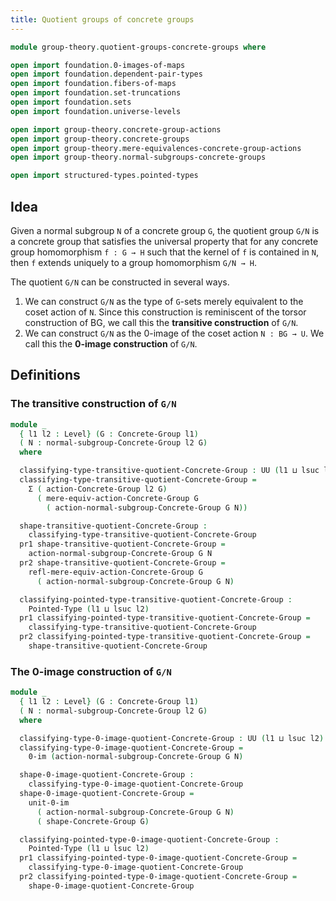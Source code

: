 ```yaml
---
title: Quotient groups of concrete groups
---
```


```agda
module group-theory.quotient-groups-concrete-groups where

open import foundation.0-images-of-maps
open import foundation.dependent-pair-types
open import foundation.fibers-of-maps
open import foundation.set-truncations
open import foundation.sets
open import foundation.universe-levels

open import group-theory.concrete-group-actions
open import group-theory.concrete-groups
open import group-theory.mere-equivalences-concrete-group-actions
open import group-theory.normal-subgroups-concrete-groups

open import structured-types.pointed-types
```

## Idea

Given a normal subgroup `N` of a concrete group `G`, the quotient group `G/N` is a concrete group that satisfies the universal property that for any concrete group homomorphism `f : G → H` such that the kernel of `f` is contained in `N`, then `f` extends uniquely to a group homomorphism `G/N → H`.

The quotient `G/N` can be constructed in several ways.

1. We can construct `G/N` as the type of `G`-sets merely equivalent to the coset action of `N`. Since this construction is reminiscent of the torsor construction of BG, we call this the **transitive construction** of `G/N`.
2. We can construct `G/N` as the 0-image of the coset action `N : BG → U`. We call this the **0-image construction** of `G/N`. 

## Definitions

### The transitive construction of `G/N`

```agda
module _
  { l1 l2 : Level} (G : Concrete-Group l1)
  ( N : normal-subgroup-Concrete-Group l2 G)
  where

  classifying-type-transitive-quotient-Concrete-Group : UU (l1 ⊔ lsuc l2)
  classifying-type-transitive-quotient-Concrete-Group =
    Σ ( action-Concrete-Group l2 G)
      ( mere-equiv-action-Concrete-Group G
        ( action-normal-subgroup-Concrete-Group G N))

  shape-transitive-quotient-Concrete-Group :
    classifying-type-transitive-quotient-Concrete-Group
  pr1 shape-transitive-quotient-Concrete-Group =
    action-normal-subgroup-Concrete-Group G N
  pr2 shape-transitive-quotient-Concrete-Group =
    refl-mere-equiv-action-Concrete-Group G
      ( action-normal-subgroup-Concrete-Group G N)

  classifying-pointed-type-transitive-quotient-Concrete-Group :
    Pointed-Type (l1 ⊔ lsuc l2)
  pr1 classifying-pointed-type-transitive-quotient-Concrete-Group =
    classifying-type-transitive-quotient-Concrete-Group
  pr2 classifying-pointed-type-transitive-quotient-Concrete-Group =
    shape-transitive-quotient-Concrete-Group
```

### The 0-image construction of `G/N`

```agda
module _
  { l1 l2 : Level} (G : Concrete-Group l1)
  ( N : normal-subgroup-Concrete-Group l2 G)
  where

  classifying-type-0-image-quotient-Concrete-Group : UU (l1 ⊔ lsuc l2)
  classifying-type-0-image-quotient-Concrete-Group =
    0-im (action-normal-subgroup-Concrete-Group G N)

  shape-0-image-quotient-Concrete-Group :
    classifying-type-0-image-quotient-Concrete-Group
  shape-0-image-quotient-Concrete-Group =
    unit-0-im
      ( action-normal-subgroup-Concrete-Group G N)
      ( shape-Concrete-Group G)

  classifying-pointed-type-0-image-quotient-Concrete-Group :
    Pointed-Type (l1 ⊔ lsuc l2)
  pr1 classifying-pointed-type-0-image-quotient-Concrete-Group =
    classifying-type-0-image-quotient-Concrete-Group
  pr2 classifying-pointed-type-0-image-quotient-Concrete-Group =
    shape-0-image-quotient-Concrete-Group
```
